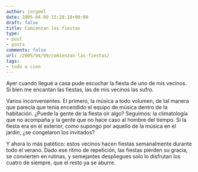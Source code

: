 ```yaml
---
author: jorgeml
date: 2005-04-09 15:28:18+00:00
draft: false
title: Comienzan las fiestas
type: 
- post
- posts
comments: false
url: /2005/04/09/comienzan-las-fiestas/
tags:
- todo a cien
---
```


Ayer cuando llegué a casa pude escuchar la fiesta de uno de mis vecinos. Si bien me encantan las fiestas, las de mis vecinos las sufro.

Varios inconvenientes. El primero, la música a todo volumen, de tal manera que parecía que tenía encendido el equipo de música dentro de la habitación. ¿Puede la gente de la fiesta oir algo? Seguimos: la climatología que no acompaña y la gente que no hace caso al hombre del tiempo. Si la fiesta era en el exterior, como supongo por aquello de la música en el jardín, ¿se congelaron los invitados?

Y ahora lo más patético: estos vecinos hacen fiestas semanalmente durante todo el verano. Dado ese ritmo de repetición, las fiestas pierden su gracia, se convierten en rutinas, y semejantes despliegues solo lo disfrutan los cuatro de siempre, que el resto ya se aburre.
